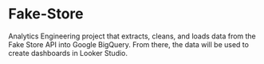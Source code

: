 # Fake-Store
Analytics Engineering project that extracts, cleans, and loads data from the Fake Store API into Google BigQuery. From there, the data will be used to create dashboards in Looker Studio.
